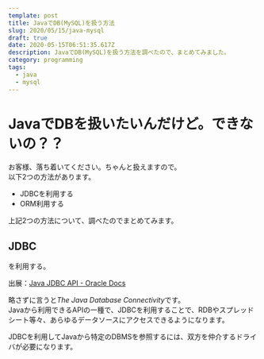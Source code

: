```yaml
---
template: post
title: JavaでDB(MySQL)を扱う方法
slug: 2020/05/15/java-mysql
draft: true
date: 2020-05-15T06:51:35.617Z
description: JavaでDB(MySQL)を扱う方法を調べたので、まとめてみました。
category: programming
tags:
  - java
  - mysql
---
```

# JavaでDBを扱いたいんだけど。できないの？？

お客様、落ち着いてください。ちゃんと扱えますので。  
以下2つの方法があります。

- JDBCを利用する
- ORM利用する

上記2つの方法について、調べたのでまとめてみます。

## JDBCを利用する。

出展：[Java JDBC API - Oracle Docs](https://docs.oracle.com/javase/jp/8/docs/technotes/guides/jdbc/index.html)

略さずに言うと*The Java Database Connectivity*です。  
Javaから利用できるAPIの一種で、JDBCを利用することで、RDBやスプレッドシート等々、あらゆるデータソースにアクセスできるようになります。

JDBCを利用してJavaから特定のDBMSを参照するには、双方を仲介するドライバが必要になります。  
